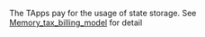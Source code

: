 The TApps pay for the usage of state storage. See [Memory_tax_billing_model](../harberger_tax/Memory_tax_billing_model.md) for detail
